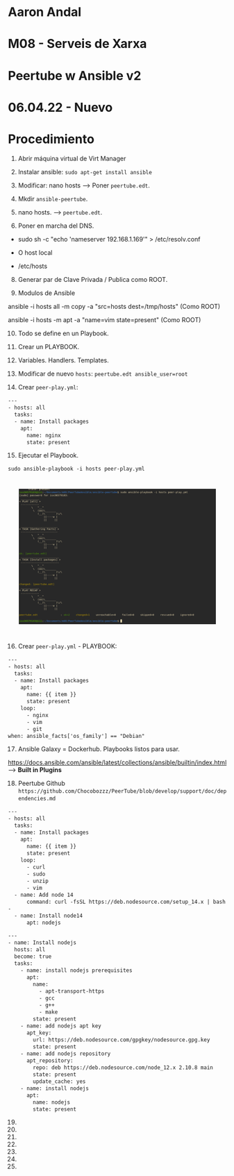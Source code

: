 # Aaron Andal

# M08 - Serveis de Xarxa

# Peertube w Ansible v2

# 06.04.22 - Nuevo



# Procedimiento

1. Abrir máquina virtual de Virt Manager

2. Instalar ansible: `sudo apt-get install ansible`

3. Modificar: nano hosts --> Poner `peertube.edt`.

4. Mkdir `ansible-peertube`.

5. nano hosts. --> `peertube.edt`.

6. Poner en marcha del DNS.

- sudo sh -c "echo 'nameserver 192.168.1.169'" > /etc/resolv.conf

- O host local

- /etc/hosts




8. Generar par de Clave Privada / Publica como ROOT.



9. Modulos de Ansible

ansible -i hosts all -m copy -a "src=hosts dest=/tmp/hosts" (Como ROOT)

ansible -i hosts -m apt -a "name=vim state=present" (Como ROOT)


10. Todo se define en un Playbook.

11. Crear un PLAYBOOK.

12. Variables. Handlers. Templates.

13. Modificar de nuevo `hosts`: `peertube.edt ansible_user=root`

14. Crear `peer-play.yml`:

```
---
- hosts: all
  tasks:
  - name: Install packages
    apt:
      name: nginx
      state: present

```

15. Ejecutar el Playbook.

```
sudo ansible-playbook -i hosts peer-play.yml
```

<div style="padding: 5%">
    <img src="./Photos/Ansible.png" />
</div>

16. Crear `peer-play.yml` - PLAYBOOK:

```
---
- hosts: all
  tasks:
  - name: Install packages
    apt:
      name: {{ item }}
      state: present
    loop:
      - nginx
      - vim
      - git
when: ansible_facts['os_family'] == "Debian"
```

17. Ansible Galaxy = Dockerhub. Playbooks listos para usar.

https://docs.ansible.com/ansible/latest/collections/ansible/builtin/index.html --> **Built in Plugins**

18. Peertube Github `https://github.com/Chocobozzz/PeerTube/blob/develop/support/doc/dependencies.md` 

```
---
- hosts: all
  tasks:
  - name: Install packages
    apt:
      name: {{ item }}
      state: present
    loop:
      - curl
      - sudo
      - unzip
      - vim
  - name: Add node 14
      command: curl -fsSL https://deb.nodesource.com/setup_14.x | bash -
  - name: Install node14
      apt: nodejs
```


```
---
- name: Install nodejs
  hosts: all
  become: true
  tasks:
    - name: install nodejs prerequisites
      apt:
        name:
          - apt-transport-https
          - gcc
          - g++
          - make
        state: present
    - name: add nodejs apt key
      apt_key:
        url: https://deb.nodesource.com/gpgkey/nodesource.gpg.key
        state: present
    - name: add nodejs repository
      apt_repository:
        repo: deb https://deb.nodesource.com/node_12.x 2.10.8 main
        state: present
        update_cache: yes
    - name: install nodejs
      apt:
        name: nodejs
        state: present
```
19. 

20. 

21. 

22. 

23. 

24. 

25. 